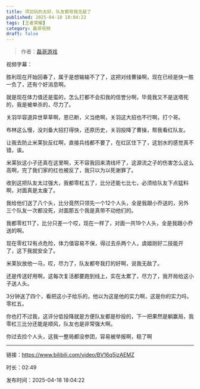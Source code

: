 ```yaml
---
title: 项羽玩的太好，队友都夸我无敌了
published: 2025-04-18 18:04:22
tags: [王者荣耀]
category: 磊哥视频
draft: false
---
```



> 作者：[磊哥游戏](https://space.bilibili.com/268941858?spm_id_from=333.788.upinfo.head.click)

视频字幕：

胜利现在开始回春了，属于是想输输不了了，这把对线曹操啊，现在已经是快一胜一负了，还有个好消息啊。

就是现在体力值还是蛮的，怎么打都不会扣我的信誉分啊，毕竟我又不是送塔死的，我是被单杀的，尽力了。

关羽华容道异世草草啊，恩已断，义当绝啊，关羽这大招也不行啊，打个哥。

布林这么慢，没刘备大招打得快，还原历史，关羽投降了曹操，帮我看红队友。

让我去防止米莱狄反红啊，直接兵线都不要了，在红区住下了，这划水的感觉真不错，诶。

米莱狄这小子还真在这里啊，天不容我回来清线坏了，这源流之子的伤害怎么这么高啊，完了我们家的红也被反了，我只以为以死谢罪了。

收到这把队友太过强大，我都零杠五了，比分还能七比七，必须给队友下点猛料啊，对面真是太废了。

我给他们送了八个头，比分竟然只领先一个12个人头，全是我跟小乔送的，另外三个队友一次都没死，对面那五个我是真带不动他们的。

我都零杠11了，比分只差一个哎，现在一样了，对面一共19个人头，全是我跟小乔送的啊。

现在零杠12有点危险，体力值容易不保，得过去杀两个人，虞姬刚好二技能开了，这下我就安全了。

米莱狄放他一马，哎，尽力了，队友都夸我打的好啊，说我无敌了。

还是传送好用啊，这每次复活都要跑到线上，实在太累了，尽力了，我开局给这小子送人头。

3分钟送了四个，看把这小子给乐的，他以为这是他的实力啊，这是你的实力吗，零杠五。

你也打不过我，这评分低投降就是方便队友都是秒投的，下一把果然是躺赢局，我零杠三比分还能是顺风，队友也是非常强大啊。

你过去捡个人头，这我一整局都没参团，容易被举报啊，稳了啊

---

链接：https://www.bilibili.com/video/BV16q5jzAEMZ

时长：02:49

发布时间：2025-04-18 18:04:22
